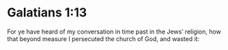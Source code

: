 # Galatians 1:13

For ye have heard of my conversation in time past in the Jews’ religion, how that beyond measure I persecuted the church of God, and wasted it: